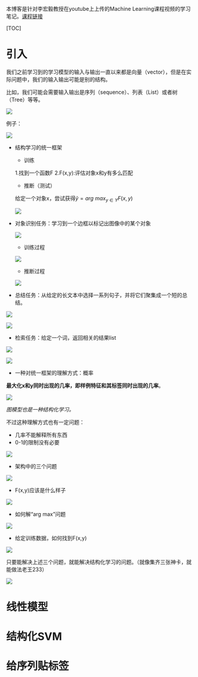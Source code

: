 本博客是针对李宏毅教授在youtube上上传的Machine Learning课程视频的学习笔记。[课程链接](https://www.youtube.com/watch?v=5OYu0vxXEv8&index=32&list=PLJV_el3uVTsPy9oCRY30oBPNLCo89yu49)

[TOC]

# 引入

我们之前学习到的学习模型的输入与输出一直以来都是向量（vector），但是在实际问题中，我们的输入输出可能是别的结构。

比如，我们可能会需要输入输出是序列（sequence）、列表（List）或者树（Tree）等等。

![](http://tech-blog-pictures.oss-cn-beijing.aliyuncs.com/2017/结构化学习/1.png)

例子：

![](http://tech-blog-pictures.oss-cn-beijing.aliyuncs.com/2017/结构化学习/2.png)

- 结构学习的统一框架

  - 训练
  
  1.找到一个函数F
  2.F(x,y):评估对象x和y有多么匹配

  - 推断（测试）
  
  给定一个对象x，尝试获得$\widetilde{y}=arg\ max_{y\in Y}F(x,y)$

  ![](http://tech-blog-pictures.oss-cn-beijing.aliyuncs.com/2017/结构化学习/3.png)

- 对象识别任务：学习到一个边框以标记出图像中的某个对象

  ![](http://tech-blog-pictures.oss-cn-beijing.aliyuncs.com/2017/结构化学习/4.png)

  - 训练过程

  ![](http://tech-blog-pictures.oss-cn-beijing.aliyuncs.com/2017/结构化学习/5.png)

  - 推断过程

  ![](http://tech-blog-pictures.oss-cn-beijing.aliyuncs.com/2017/结构化学习/6.png)

- 总结任务：从给定的长文本中选择一系列句子，并将它们聚集成一个短的总结。

![](http://tech-blog-pictures.oss-cn-beijing.aliyuncs.com/2017/结构化学习/7.png)

![](http://tech-blog-pictures.oss-cn-beijing.aliyuncs.com/2017/结构化学习/8.png)

- 检索任务：给定一个词，返回相关的结果list

![](http://tech-blog-pictures.oss-cn-beijing.aliyuncs.com/2017/结构化学习/9.png)

![](http://tech-blog-pictures.oss-cn-beijing.aliyuncs.com/2017/结构化学习/10.png)


- 一种对统一框架的理解方式：概率

**最大化x和y同时出现的几率，即样例特征和其标签同时出现的几率**。

![](http://tech-blog-pictures.oss-cn-beijing.aliyuncs.com/2017/结构化学习/11.png)

*图模型也是一种结构化学习。*

不过这种理解方式也有一定问题：

- 几率不能解释所有东西
- 0-1的限制没有必要

![](http://tech-blog-pictures.oss-cn-beijing.aliyuncs.com/2017/结构化学习/12.png)

- 架构中的三个问题

![](http://tech-blog-pictures.oss-cn-beijing.aliyuncs.com/2017/结构化学习/13.png)

  - F(x,y)应该是什么样子

  ![](http://tech-blog-pictures.oss-cn-beijing.aliyuncs.com/2017/结构化学习/14.png)

  - 如何解“arg max”问题

  ![](http://tech-blog-pictures.oss-cn-beijing.aliyuncs.com/2017/结构化学习/15.png)

  - 给定训练数据，如何找到F(x,y)

  ![](http://tech-blog-pictures.oss-cn-beijing.aliyuncs.com/2017/结构化学习/16.png)

只要能解决上述三个问题，就能解决结构化学习的问题。（就像集齐三张神卡，就能做法老王233）

![](http://tech-blog-pictures.oss-cn-beijing.aliyuncs.com/2017/结构化学习/17.png)

# 线性模型


# 结构化SVM



# 给序列贴标签





  


